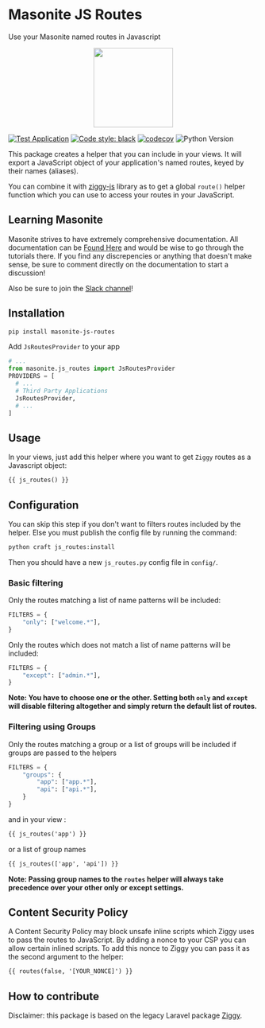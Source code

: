 # Masonite JS Routes

Use your Masonite named routes in Javascript

<p align="center">
<img src="https://i.imgur.com/rEXcoMn.png" width="160px">
</p>

[![Test Application](https://github.com/girardinsamuel/masonite-js-routes/workflows/Test%20Application/badge.svg?branch=master)](https://github.com/girardinsamuel/masonite-js-routes/actions)
[![Code style: black](https://img.shields.io/badge/code%20style-black-000000.svg)](https://github.com/psf/black)
[![codecov](https://codecov.io/gh/girardinsamuel/masonite-js-routes/branch/master/graph/badge.svg)](https://codecov.io/gh/girardinsamuel/masonite-js-routes)
<img src="https://img.shields.io/badge/python-3.5+-blue.svg" alt="Python Version">

This package creates a helper that you can include in your views. It will export a JavaScript object of your application's named routes, keyed by their names (aliases).

You can combine it with [ziggy-js](https://github.com/tighten/ziggy) library as to get a global `route()` helper function which you can use to access your routes in your JavaScript.

## Learning Masonite

Masonite strives to have extremely comprehensive documentation. All documentation can be [Found Here](https://masoniteframework.gitbooks.io/docs/content/) and would be wise to go through the tutorials there. If you find any discrepencies or anything that doesn't make sense, be sure to comment directly on the documentation to start a discussion!

Also be sure to join the [Slack channel](https://masoniteframework.gitbooks.io/docs/content/)!

## Installation

```bash
pip install masonite-js-routes
```

Add `JsRoutesProvider` to your app

```python
# ...
from masonite.js_routes import JsRoutesProvider
PROVIDERS = [
  # ...
  # Third Party Applications
  JsRoutesProvider,
  # ...
]
```

## Usage

In your views, just add this helper where you want to get `Ziggy` routes as a Javascript object:

```html
{{ js_routes() }}
```

## Configuration

You can skip this step if you don't want to filters routes included by the helper.
Else you must publish the config file by running the command:

```bash
python craft js_routes:install
```

Then you should have a new `js_routes.py` config file in `config/`.

### Basic filtering

Only the routes matching a list of name patterns will be included:

```python
FILTERS = {
    "only": ["welcome.*"],
}
```

Only the routes which does not match a list of name patterns will be included:

```python
FILTERS = {
    "except": ["admin.*"],
}
```

**Note: You have to choose one or the other. Setting both `only` and `except` will disable filtering altogether and simply return the default list of routes.**

### Filtering using Groups

Only the routes matching a group or a list of groups will be included if
groups are passed to the helpers

```python
FILTERS = {
    "groups": {
        "app": ["app.*"],
        "api": ["api.*"],
    }
}
```

and in your view :

```html
{{ js_routes('app') }}
```

or a list of group names

```html
{{ js_routes(['app', 'api']) }}
```

**Note: Passing group names to the `routes` helper will always take precedence over your other only or except settings.**

## Content Security Policy

A Content Security Policy may block unsafe inline scripts which Ziggy uses to pass the routes to JavaScript. By adding a nonce to your CSP you can allow certain inlined scripts. To add this nonce to Ziggy you can pass it as the second argument to the helper:

```html
{{ routes(false, '[YOUR_NONCE]') }}
```

## How to contribute

Disclaimer: this package is based on the legacy Laravel package [Ziggy](https://github.com/tighten/ziggy).
